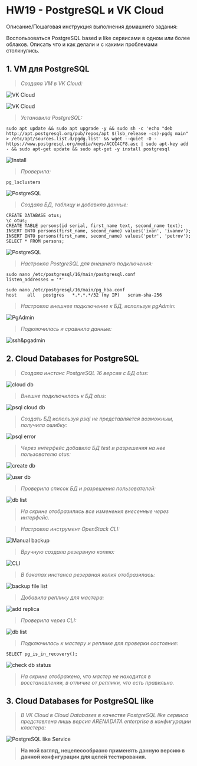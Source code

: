 # HW19 - PostgreSQL и VK Cloud

Описание/Пошаговая инструкция выполнения домашнего задания:

Воспользоваться PostgreSQL based и like сервисами в одном или более облаков.
Описать что и как делали и с какими проблемами столкнулись.

## 1. VM для PostgreSQL

> _Создала VM в VK Cloud:_

![VK Cloud](/images/19_0.JPG)

![VK Cloud](/images/19_1.JPG)

> _Установила PostgreSQL:_

```
sudo apt update && sudo apt upgrade -y && sudo sh -c 'echo "deb http://apt.postgresql.org/pub/repos/apt $(lsb_release -cs)-pgdg main" > /etc/apt/sources.list.d/pgdg.list' && wget --quiet -O - https://www.postgresql.org/media/keys/ACCC4CF8.asc | sudo apt-key add - && sudo apt-get update && sudo apt-get -y install postgresql

```
![Install](/images/19_2.JPG)

> _Проверила:_

```
pg_lsclusters
```

![PostgreSQL](/images/19_3.JPG)

> _Создала БД, таблицу и добавила данные:_

```
CREATE DATABASE otus;
\c otus;
CREATE TABLE persons(id serial, first_name text, second_name text);
INSERT INTO persons(first_name, second_name) values('ivan', 'ivanov');
INSERT INTO persons(first_name, second_name) values('petr', 'petrov');
SELECT * FROM persons;

```

![PostgreSQL](/images/19_4.JPG)

> _Настроила PostgreSQL для внешнего подключения:_

```
sudo nano /etc/postgresql/16/main/postgresql.conf
listen_addresses = '*'

sudo nano /etc/postgresql/16/main/pg_hba.conf
host    all   postgres   *.*.*.*/32 (my IP)   scram-sha-256

```

> _Настроила внешнее подключение к БД, используя pgAdmin:_

![PgAdmin](/images/19_5.JPG)

> _Подключилась и сравнила данные:_

![ssh&pgadmin](/images/19_6.JPG)


## 2. Cloud Databases for PostgreSQL

> _Создала инстанс PostgreSQL 16 версии с БД otus:_

![cloud db](/images/19_7.JPG)

> _Внешне подключилась к БД otus:_

![psql cloud db](/images/19_8.JPG)

> _Создать БД используя psql не представляется возможным, получила ошибку:_

![psql error](/images/19_9.JPG)

> _Через интерфейс добавила БД test и разрешения на нее пользователю otus:_

![create db](/images/19_10.JPG)

![user db](/images/19_11.JPG)

> _Проверила список БД и разрешения пользователей:_

![db list](/images/19_12.JPG)

> _На скрине отобразились все изменения внесенные через интерфейс._

> _Настроила инструмент OpenStack CLI:_

![Manual backup](/images/19_13.JPG)

> _Вручную создала резервную копию:_

![CLI](/images/19_14.JPG)

> _В бэкапах инстанса резервная копия отобразилась:_

![backup file list](/images/19_15.JPG)

> _Добавила реплику для мастера:_

![add replica](/images/19_16.JPG)

> _Проверила через CLI:_

![db list](/images/19_17.JPG)

> _Подключилась к мастеру и реплике для проверки состояния:_

```
SELECT pg_is_in_recovery();

```

![check db status](/images/19_18.JPG)

> _На скрине отображено, что мастер не находится в восстановлении, в отличие от реплики, что есть правильно._

## 3. Cloud Databases for PostgreSQL like

> _В VK Cloud в Cloud Databases в качестве PostgreSQL like сервиса представлена лишь версия ARENADATA enterprise в конфигурации кластера:_

![PostgreSQL like Service](/images/19_19.JPG)

> __На мой взгляд, нецелесообразно применять данную версию в данной конфигурации для целей тестирования.__









